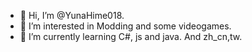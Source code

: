 - 👋 Hi, I’m @YunaHime018.
- 👀 I’m interested in Modding and some videogames.
- 🌱 I’m currently learning C#, js and java. And zh_cn,tw.
